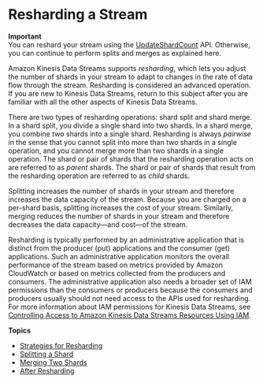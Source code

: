 # Resharding a Stream<a name="kinesis-using-sdk-java-resharding"></a>

**Important**  
You can reshard your stream using the [UpdateShardCount](https://docs.aws.amazon.com/kinesis/latest/APIReference/API_UpdateShardCount.html) API\. Otherwise, you can continue to perform splits and merges as explained here\.

Amazon Kinesis Data Streams supports *resharding*, which lets you adjust the number of shards in your stream to adapt to changes in the rate of data flow through the stream\. Resharding is considered an advanced operation\. If you are new to Kinesis Data Streams, return to this subject after you are familiar with all the other aspects of Kinesis Data Streams\.

There are two types of resharding operations: shard split and shard merge\. In a shard split, you divide a single shard into two shards\. In a shard merge, you combine two shards into a single shard\. Resharding is always *pairwise* in the sense that you cannot split into more than two shards in a single operation, and you cannot merge more than two shards in a single operation\. The shard or pair of shards that the resharding operation acts on are referred to as *parent* shards\. The shard or pair of shards that result from the resharding operation are referred to as *child* shards\. 

Splitting increases the number of shards in your stream and therefore increases the data capacity of the stream\. Because you are charged on a per\-shard basis, splitting increases the cost of your stream\. Similarly, merging reduces the number of shards in your stream and therefore decreases the data capacity—and cost—of the stream\. 

Resharding is typically performed by an administrative application that is distinct from the producer \(put\) applications and the consumer \(get\) applications\. Such an administrative application monitors the overall performance of the stream based on metrics provided by Amazon CloudWatch or based on metrics collected from the producers and consumers\. The administrative application also needs a broader set of IAM permissions than the consumers or producers because the consumers and producers usually should not need access to the APIs used for resharding\. For more information about IAM permissions for Kinesis Data Streams, see [Controlling Access to Amazon Kinesis Data Streams Resources Using IAM](controlling-access.md)\. 

**Topics**
+ [Strategies for Resharding](kinesis-using-sdk-java-resharding-strategies.md)
+ [Splitting a Shard](kinesis-using-sdk-java-resharding-split.md)
+ [Merging Two Shards](kinesis-using-sdk-java-resharding-merge.md)
+ [After Resharding](kinesis-using-sdk-java-after-resharding.md)